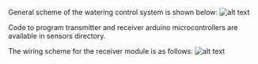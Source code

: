 General scheme of the watering control system is shown below:
![alt text](https://github.com/LudwikBielczynski/watering_control_system/blob/master/schemes/general.svg)

Code to program transmitter and receiver arduino microcontrollers are available in sensors directory.

The wiring scheme for the receiver module is as follows:
![alt text](https://github.com/LudwikBielczynski/watering_control_system/blob/master/schemes/receiver_module_scheme.svg)
